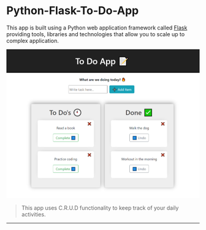 # Python-Flask-To-Do-App

This app is built using a Python web application framework called 
[Flask](https://flask.palletsprojects.com/en/1.1.x/) providing tools, libraries and technologies that allow you to scale up to complex application.

![image](todo.PNG)

>This app uses C.R.U.D functionality to keep track of your daily activities.
 ---